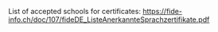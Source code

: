 List of accepted schools for certificates: https://fide-info.ch/doc/107/fideDE_ListeAnerkannteSprachzertifikate.pdf
